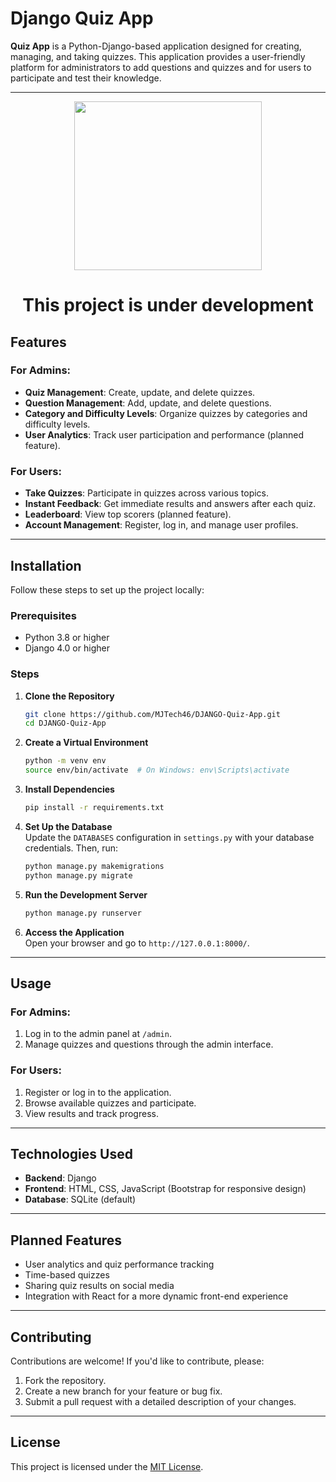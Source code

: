 
# Django Quiz App

**Quiz App** is a Python-Django-based application designed for creating, managing, and taking quizzes. This application provides a user-friendly platform for administrators to add questions and quizzes and for users to participate and test their knowledge.

---

<div align="center">

<img src="https://upload.wikimedia.org/wikipedia/commons/thumb/2/24/Warning_icon.svg/1200px-Warning_icon.svg.png"  height="270px" width="300px">

<h1> This project is under development </h1>

</div>

## Features

### For Admins:
- **Quiz Management**: Create, update, and delete quizzes.
- **Question Management**: Add, update, and delete questions.
- **Category and Difficulty Levels**: Organize quizzes by categories and difficulty levels.
- **User Analytics**: Track user participation and performance (planned feature).

### For Users:
- **Take Quizzes**: Participate in quizzes across various topics.
- **Instant Feedback**: Get immediate results and answers after each quiz.
- **Leaderboard**: View top scorers (planned feature).
- **Account Management**: Register, log in, and manage user profiles.

---

## Installation

Follow these steps to set up the project locally:

### Prerequisites
- Python 3.8 or higher
- Django 4.0 or higher

### Steps
1. **Clone the Repository**  
   ```bash
   git clone https://github.com/MJTech46/DJANGO-Quiz-App.git
   cd DJANGO-Quiz-App
   ```

2. **Create a Virtual Environment**  
   ```bash
   python -m venv env
   source env/bin/activate  # On Windows: env\Scripts\activate
   ```

3. **Install Dependencies**  
   ```bash
   pip install -r requirements.txt
   ```

4. **Set Up the Database**  
   Update the `DATABASES` configuration in `settings.py` with your database credentials. Then, run:  
   ```bash
   python manage.py makemigrations
   python manage.py migrate
   ```

5. **Run the Development Server**  
   ```bash
   python manage.py runserver
   ```

6. **Access the Application**  
   Open your browser and go to `http://127.0.0.1:8000/`.

---

## Usage

### For Admins:
1. Log in to the admin panel at `/admin`.
2. Manage quizzes and questions through the admin interface.

### For Users:
1. Register or log in to the application.
2. Browse available quizzes and participate.
3. View results and track progress.

---

## Technologies Used

- **Backend**: Django  
- **Frontend**: HTML, CSS, JavaScript (Bootstrap for responsive design)  
- **Database**: SQLite (default)   

---

## Planned Features

- User analytics and quiz performance tracking
- Time-based quizzes
- Sharing quiz results on social media
- Integration with React for a more dynamic front-end experience

---

## Contributing

Contributions are welcome! If you'd like to contribute, please:  
1. Fork the repository.  
2. Create a new branch for your feature or bug fix.  
3. Submit a pull request with a detailed description of your changes.

---

## License

This project is licensed under the [MIT License](LICENSE).


